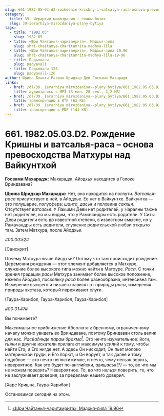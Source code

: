 ```yaml
---
slug: 661-1982-05-03-d2-rozhdenie-krishny-i-vatsalya-rasa-osnova-prevoshodstva-mathury-nad-vajkunthoj
category:
  title: 39. Иерархия мироздания — планы бытия
  slug: 39-ierarhiya-mirozdaniya-plany-bytiya
tags:
  - title: "1982.05"
    slug: 1982-05
  - title: «Шри Чайтанья-чаритамрита», Мадхья-лила
    slug: shri-chajtanya-charitamrita-madhya-lila
  - title: «Шри Чайтанья-чаритамрита», Мадхья-лила 19.96
    slug: shri-chajtanya-charitamrita-madhya-lila-19-96
  - title: Падьявали
    slug: padyavali
  - title: Падьявали 126
    slug: padyavali-126
author: Шрила Бхакти Ракшак Шридхар Дев-Госвами Махарадж
links:
  - href: /dl/39._Ierarhiya_mirozdaniya--plany_bytiya/661_1982.05.03.D2_SridharMj_Rozhdenie_Krishny_i_vatsalja-rasa--osnova_prevoshodstva_Mathury_nad_Vajkunthoj.mp3
    title: аудиозапись в MP3 (3 мин. 20 сек., 4,2 МБ)
  - href: /dl/39._Ierarhiya_mirozdaniya--plany_bytiya/661_1982.05.03.D2_SridharMj_Rozhdenie_Krishny_i_vatsalja-rasa--osnova_prevoshodstva_Mathury_nad_Vajkunthoj.rtf
    title: транскрипцию в RTF (63 КБ)
  - href: /dl/39._Ierarhiya_mirozdaniya--plany_bytiya/661_1982.05.03.D2_SridharMj_Rozhdenie_Krishny_i_vatsalja-rasa--osnova_prevoshodstva_Mathury_nad_Vajkunthoj.pdf
    title: транскрипцию в PDF (144 КБ)
---
```


# 661. 1982.05.03.D2. Рождение Кришны и ватсалья-раса – основа превосходства Матхуры над Вайкунтхой

**Госвами Махарадж:** Махарадж, Айодхья находится в Голоке Вриндавана?

**Шрила Шридхар Махарадж:** Нет, она находится на полпути. *Ватсалья-раса* присутствует в ней, в Айодхье. Ее нет в Вайкунтхе. Вайкунтха — это полушарие, полусфера: *шанта, дасья* и половина *сакхьи*. Отсутствует *ватсалья*. У Лакшми Деви нет родителей, у Нараяны также нет родителей, но мы видим, что у Рамачандры есть родители. У Ситы Деви родители есть до известной степени, в известном смысле, но у Рамачандры есть родители, служение родительской любви открыто там. Затем Матхура, после Айодхьи.

*#00:00:52#*

[Cанскрит]

Почему Матхура выше Айодхьи? Потому что там происходит рождение. Церемония рождения — этот элемент добавляется в Матхуре, служение более высокого типа можно найти в Матхуре. *Раса*. С точки зрения градации *расы* Матхура занимает более высокое положение, нежели Айодхья, поскольку *раса* более разнообразна, интенсивна там. Измерение высшего и низшего зависят от природы *расы*, измерения природы экстаза, который переживают слуги.

[Гаура-Харибол, Гаура-Харибол, Гаура-Харибол]

*#00:01:47#*

Вы понимаете?

Максимальное приближение Абсолюта к бренному, ограниченному началу можно увидеть во Вриндаване, поэтому Вриндаван столь велик для нас. *Йасйа̄линде парам̇ брахма*[^_ftn1]. Это нечто изумительное: йоги, *гьяни* и другие искатели прилагают максимум усилий к тому, чтобы найти Его, и Его нигде нет. А здесь Он нисходит, Он пьет молоко материнской груди, и Его порют, и Он ворует, и так далее и тому подобное — это нечто непостижимое, и нечто, чему нельзя верить, невероятное. Как это будет по-английски, *авишасья(?)* — то, во что мы не можем поверить? Невероятное. То, во что нельзя поверить, то, что не заслуживает доверия, за пределами нашего доверия.

[Харе Кришна, Гаура-Харибол]

Остановимся сегодня на этом.



[^_ftn1]: [«Шри Чайтанья-чаритамрита», Мадхья-лила 19.96](../notes/shri-chajtanya-charitamrita-madhya-lila/shri-chajtanya-charitamrita-madhya-lila-19-96.md)

